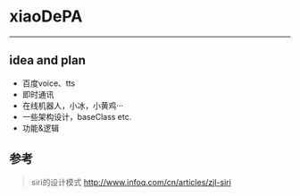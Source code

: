 # xiaoDePA

------
## idea and plan
* 百度voice、tts
* 即时通讯
* 在线机器人，小冰，小黄鸡···
* 一些架构设计，baseClass etc.
* 功能&逻辑

## 参考

> siri的设计模式 http://www.infoq.com/cn/articles/zjl-siri 
